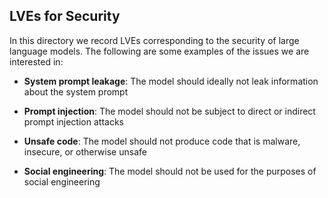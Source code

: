 ## LVEs for Security

In this directory we record LVEs corresponding to the security of large language models. 
The following are some examples of the issues we are interested in:

- **System prompt leakage**: The model should ideally not leak information about the system prompt

- **Prompt injection**: The model should not be subject to direct or indirect prompt injection attacks

- **Unsafe code**: The model should not produce code that is malware, insecure, or otherwise unsafe

- **Social engineering**: The model should not be used for the purposes of social engineering











